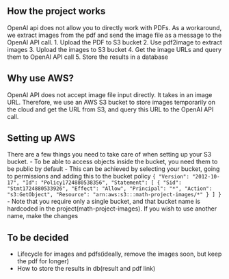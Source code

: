## How the project works
OpenAI api does not allow you to directly work with PDFs. As a workaround, we extract images from the pdf and send the image file as a message to the OpenAI API call.
    1. Upload the PDF to S3 bucket
    2. Use pdf2image to extract images
    3. Upload the images to S3 bucket
    4. Get the image URLs and query them to OpenAI API call
    5. Store the results in a database

## Why use AWS?
OpenAI API does not accept image file input directly. It takes in an image URL. Therefore, we use an AWS S3 bucket to store images temporarily on the cloud and get the URL from S3, and query this URL to the OpenAI API call.

## Setting up AWS
There are a few things you need to take care of when setting up your S3 bucket.
    - To be able to access objects inside the bucket, you need them to be public by default
    - This can be achieved by selecting your bucket, going to permissions and adding this to the bucket policy
        ```
        {
            "Version": "2012-10-17",
            "Id": "Policy1724880538356",
            "Statement": [
                {
                    "Sid": "Stmt1724880533926",
                    "Effect": "Allow",
                    "Principal": "*",
                    "Action": "s3:GetObject",
                    "Resource": "arn:aws:s3:::math-project-images/*"
                }
            ]
        }
        ```
    - Note that you require only a single bucket, and that bucket name is hardcoded in the project(math-project-images). If you wish to use another name, make the changes


## To be decided
- Lifecycle for images and pdfs(ideally, remove the images soon, but keep the pdf for longer)
- How to store the results in db(result and pdf link)
